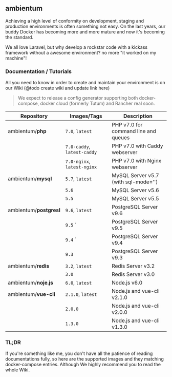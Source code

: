 ## ambientum
Achieving a high level of conformity on development, staging and production environments is often something not easy. On the last years, our buddy Docker has becoming more and more mature and now it's becoming the standard.

We all love Laravel, but why develop a rockstar code with a kickass framework without a awesome environment? no more "it worked on my machine"!

### Documentation / Tutorials
All you need to know in order to create and maintain your environment is on our Wiki (@todo create wiki and update link here)

> We expect to release a config generator supporting both docker-compose, docker cloud (formerly Tutum) and Rancher real soon.



|Repository                | Images/Tags                  | Description                                        |
|--------------------------|------------------------------|----------------------------------------------------|
| ambientum/**php**        | `7.0`, `latest`              | PHP v7.0 for command line and queues               |
|                          | `7.0-caddy`, `latest-caddy`  | PHP v7.0 with Caddy webserver                      |
|                          | `7.0-nginx`, `latest-nginx`  | PHP v7.0 with Nginx webserver                      |
| ambientum/**mysql**      | `5.7`, `latest`              | MySQL Server v5.7 (with sql-mode='')               |
|                          | `5.6`                        | MySQL Server v5.6                                  |
|                          | `5.5`                        | MySQL Server v5.5                                  |
| ambientum/**postgresl**  | `9.6`, `latest`              | PostgreSQL Server v9.6                             |
|                          | `9.5`         `              | PostgreSQL Server v9.5                             |
|                          | `9.4`         `              | PostgreSQL Server v9.4                             |
|                          | `9.3`                        | PostgreSQL Server v9.3                             |
| ambientum/**redis**      | `3.2`, `latest`              | Redis Server v3.2                                  |
|                          | `3.0`                        | Redis Server v3.0                                  |
| ambientum/**noje.js**    | `6.0`, `latest`              | Node.js v6.0                                       |
| ambientum/**vue-cli**    | `2.1.0`, `latest`            | Node.js and vue-cli v2.1.0                         |
|                          | `2.0.0`                      | Node.js and vue-cli v2.0.0                         |
|                          | `1.3.0`                      | Node.js and vue-cli v1.3.0                         |


### TL;DR
If you're something like me, you don't have all the patience of reading documentations fully, so here are the supported images and they matching docker-compose entries. Although We highly recommend you to read the whole Wiki.
